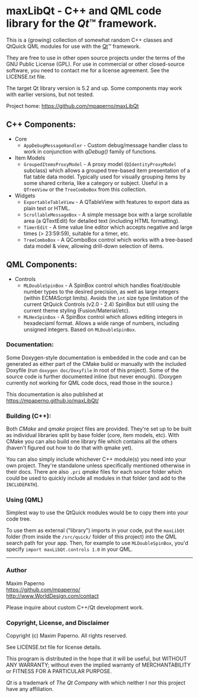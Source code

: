 # maxLibQt - C++ and QML code library for the *Qt*&trade; framework.

This is a (growing) collection of somewhat random C++ classes and QtQuick QML modules for use with the [Qt](http://qt.io)&trade; framework. 

They are free to use in other open source projects under the terms of the GNU Public License (GPL).  For use in
commercial or other closed-source software, you need to contact me for a license agreement.  See the LICENSE.txt file.

The target Qt library version is 5.2 and up.  Some components may work with earlier versions, but not tested.

Project home: https://github.com/mpaperno/maxLibQt

## C++ Components:

* Core
  * `AppDebugMessageHandler` - Custom debug/message handler class to work in conjunction with *qDebug()* family of functions.
* Item Models
  * `GroupedItemsProxyModel` - A proxy model (`QIdentityProxyModel` subclass) which allows a grouped tree-based item presentation of a flat table data model. Typically used for visually grouping items by some shared criteria, like a category or subject. Useful in a `QTreeView` or the `TreeComboBox` from this collection.
* Widgets
  * `ExportableTableView` - A QTableView with features to export data as plain text or HTML.
  * `ScrollableMessageBox` - A simple message box with a large scrollable area (a QTextEdit) for detailed text (including HTML formatting).
  * `TimerEdit` - A time value line editor which accepts negative and large times (> 23:59:59), suitable for a timer, etc.
  * `TreeComboBox` - A QComboBox control which works with a tree-based data model & view, allowing drill-down selection of items.

## QML Components:

* Controls
  * `MLDoubleSpinBox` - A SpinBox control which handles float/double number types to the desired precision, as well as large integers (within ECMAScript limits). Avoids the `int` size type limitation of the current QtQuick Controls (v2.0 - 2.4) SpinBox but still using the current theme styling (Fusion/Material/etc).
  * `MLHexSpinBox` - A SpinBox control which allows editing integers in hexadeciaml format. Allows a wide range of numbers, including unsigned integers. Based on `MLDoubleSpinBox`.

### Documentation:

Some Doxygen-style documentation is embedded in the code and can be generated as either part of the CMake build or manually with the
included Doxyfile (run `doxygen doc/Doxyfile` in root of this project).  Some of the source code is further documented inline (but never enough).  (Doxygen currently not working for QML code docs, read those in the source.)

This documentation is also published at https://mpaperno.github.io/maxLibQt/

### Building (C++):

Both *CMake* and *qmake* project files are provided. They're set up to be built as individual libraries split by base folder (core, item models, etc). With CMake you can also build one library file which contains all the others (haven't figured out how to do that with qmake yet).

You can also simply include whichever C++ module(s) you need into your own project. They're standalone unless specifically mentioned otherwise in their docs.  There are also `.pri` *qmake* files for each source folder which could be used to quickly include all modules in that folder (and add to the `INCLUDEPATH`).

### Using (QML)

Simplest way to use the QtQuick modules would be to copy them into your code tree. 

To use them as external ("library") imports in your code, put the `maxLibQt` folder (from inside the `/src/quick/` folder of this project) into the QML search path for your app. Then, for example to use `MLDoubleSpinBox`, you'd specify `import maxLibQt.controls 1.0` in your QML.

-------------
### Author

Maxim Paperno   
https://github.com/mpaperno/   
http://www.WorldDesign.com/contact  

Please inquire about custom C++/Qt development work.

### Copyright, License, and Disclaimer

Copyright (c) Maxim Paperno. All rights reserved.

See LICENSE.txt file for license details.

This program is distributed in the hope that it will be useful,
but WITHOUT ANY WARRANTY; without even the implied warranty of
MERCHANTABILITY or FITNESS FOR A PARTICULAR PURPOSE. 

*Qt* is a trademark of *The Qt Company* with which neither I nor this project have any affiliation.
